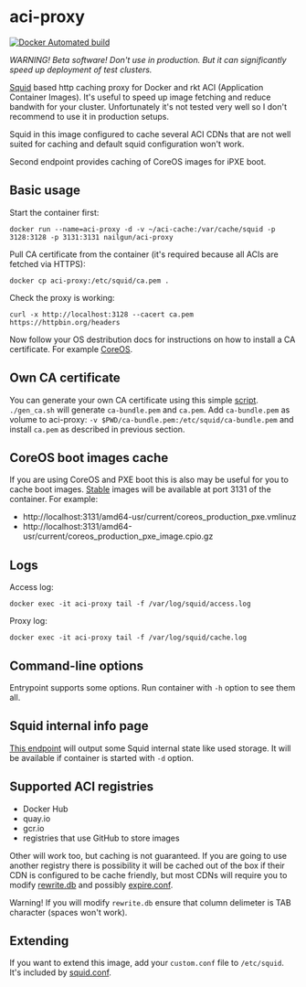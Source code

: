 # aci-proxy

[![Docker Automated build](https://img.shields.io/docker/automated/nailgun/aci-proxy.svg?style=flat-square)](https://hub.docker.com/r/nailgun/aci-proxy/)

*WARNING! Beta software! Don't use in production. But it can significantly speed up deployment of test clusters.*


[Squid](http://www.squid-cache.org/) based http caching proxy for Docker and rkt ACI (Application Container Images).
It's useful to speed up image fetching and reduce bandwith for your cluster. Unfortunately it's not tested very well so
I don't recommend to use it in production setups.

Squid in this image configured to cache several ACI CDNs that are not well suited for caching and default squid
configuration won't work.

Second endpoint provides caching of CoreOS images for iPXE boot.


## Basic usage

Start the container first:

`docker run --name=aci-proxy -d -v ~/aci-cache:/var/cache/squid -p 3128:3128 -p 3131:3131 nailgun/aci-proxy`

Pull CA certificate from the container (it's required because all ACIs are fetched via HTTPS):

`docker cp aci-proxy:/etc/squid/ca.pem .`

Check the proxy is working:

`curl -x http://localhost:3128 --cacert ca.pem https://httpbin.org/headers`

Now follow your OS destribution docs for instructions on how to install a CA certificate. For example
[CoreOS](https://coreos.com/os/docs/latest/adding-certificate-authorities.html).


## Own CA certificate

You can generate your own CA certificate using this simple
[script](https://github.com/nailgun/aci-proxy/blob/master/gen_ca.sh). `./gen_ca.sh` will generate `ca-bundle.pem` and
`ca.pem`. Add `ca-bundle.pem` as volume to aci-proxy: `-v $PWD/ca-bundle.pem:/etc/squid/ca-bundle.pem` and install
`ca.pem` as described in previous section.


## CoreOS boot images cache

If you are using CoreOS and PXE boot this is also may be useful for you to cache boot images.
[Stable](https://coreos.com/releases/) images will be available at port 3131 of the container. For example:
 
* http://localhost:3131/amd64-usr/current/coreos_production_pxe.vmlinuz
* http://localhost:3131/amd64-usr/current/coreos_production_pxe_image.cpio.gz


## Logs

Access log:

`docker exec -it aci-proxy tail -f /var/log/squid/access.log`

Proxy log:

`docker exec -it aci-proxy tail -f /var/log/squid/cache.log`


## Command-line options

Entrypoint supports some options. Run container with `-h` option to see them all.


## Squid internal info page

[This endpoint](http://localhost:3128/squid-internal-mgr/info) will output some Squid internal state like used storage.
It will be available if container is started with `-d` option.


## Supported ACI registries

* Docker Hub
* quay.io
* gcr.io
* registries that use GitHub to store images

Other will work too, but caching is not guaranteed. If you are going to use another registry there is possibility
it will be cached out of the box if their CDN is configured to be cache friendly, but most CDNs will require
you to modify [rewrite.db](https://github.com/nailgun/aci-proxy/blob/master/rewrite.db) and possibly
[expire.conf](https://github.com/nailgun/aci-proxy/blob/master/expire.conf).

Warning! If you will modify `rewrite.db` ensure that column delimeter is TAB character (spaces won't work).


## Extending

If you want to extend this image, add your `custom.conf` file to `/etc/squid`. It's included by
[squid.conf](https://github.com/nailgun/aci-proxy/blob/master/squid.conf).
